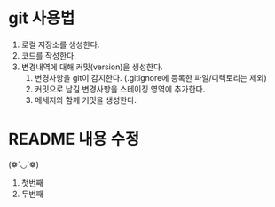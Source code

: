 # git 사용법

1. 로컬 저장소를 생성한다.
2. 코드를 작성한다.
3. 변경내역에 대해 커밋(version)을 생성한다.
   1. 변경사항을 git이 감지한다. (.gitignore에 등록한 파일/디렉토리는 제외)
   2. 커밋으로 남길 변경사항을 스테이징 영역에 추가한다.
   3. 메세지와 함께 커밋을 생성한다.

# README 내용 수정
(❁´◡`❁)

1. 첫번째
2. 두번째